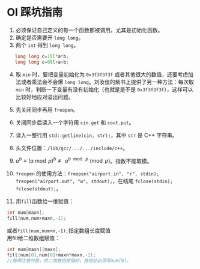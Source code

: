 # OI 踩坑指南

1. 必须保证自己定义的每一个函数都被调用，尤其是初始化函数。
2. 确定是否需要开 `long long`。
3. 两个 `int` 得到 `long long`。
```cpp
   long long c=1ll*a*b;
   long long c=0ll+a+b;
```

4. 取 `min` 时，要把变量初始化为 `0x3f3f3f3f` 或者其他很大的数值，还要考虑加法或者乘法会不会爆 `long long`。刘汝佳的紫书上提供了另一种方法：每次取 `min` 时，判断一下变量有没有初始化（也就是是不是 `0x3f3f3f3f`），这样可以比较好地应对溢出问题。

5. 先关闭同步再用 `freopen`。
6. 关闭同步后读入一个字符用 `cin.get` 和 `cout.put`。
7. 读入一整行用 `std::getline(cin, str);`，其中 `str` 是 C++ 字符串。
8. 头文件位置：`/lib/gcc/.../.../include/c++`。
9. $a^b \equiv (a \bmod p)^b \not\equiv a^{b\ \bmod\ p} \pmod p$。指数不能取模。
10. `freopen` 的使用方法：`freopen("airport.in", "r", stdin); freopen("airport.out", "w", stdout);`，在结尾 `fclose(stdin); fclose(stdout);`。  
11. 用`fill`函数给一维赋值：
```cpp
int num[maxn];  
fill(num,num+maxn,-1);
```  
或者`fill(num,num+n,-1);`指定数组长度赋值  
用fill给二维数组赋值：  
```cpp
int num[maxn][maxn];  
fill(num[0],num[0]+maxn*maxn,-1);  
//值得注意的是，给二维数组赋值时，首地址必须写num[0]。
```

